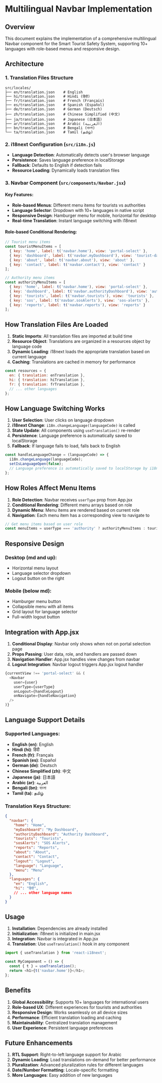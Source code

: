 # Multilingual Navbar Implementation

## Overview
This document explains the implementation of a comprehensive multilingual Navbar component for the Smart Tourist Safety System, supporting 10+ languages with role-based menus and responsive design.

## Architecture

### 1. Translation Files Structure
```
src/locales/
├── en/translation.json    # English
├── hi/translation.json    # Hindi (हिंदी)
├── fr/translation.json    # French (Français)
├── es/translation.json    # Spanish (Español)
├── de/translation.json    # German (Deutsch)
├── zh/translation.json    # Chinese Simplified (中文)
├── ja/translation.json    # Japanese (日本語)
├── ar/translation.json    # Arabic (العربية)
├── bn/translation.json    # Bengali (বাংলা)
└── ta/translation.json    # Tamil (தமிழ்)
```

### 2. i18next Configuration (`src/i18n.js`)
- **Language Detection**: Automatically detects user's browser language
- **Persistence**: Saves language preference in localStorage
- **Fallback**: Defaults to English if detection fails
- **Resource Loading**: Dynamically loads translation files

### 3. Navbar Component (`src/components/Navbar.jsx`)

#### Key Features:
- **Role-based Menus**: Different menu items for tourists vs authorities
- **Language Selector**: Dropdown with 10+ languages in native script
- **Responsive Design**: Hamburger menu for mobile, horizontal for desktop
- **Real-time Translation**: Instant language switching with i18next

#### Role-based Conditional Rendering:
```javascript
// Tourist menu items
const touristMenuItems = [
  { key: 'home', label: t('navbar.home'), view: 'portal-select' },
  { key: 'dashboard', label: t('navbar.myDashboard'), view: 'tourist-dashboard' },
  { key: 'about', label: t('navbar.about'), view: 'about' },
  { key: 'contact', label: t('navbar.contact'), view: 'contact' }
];

// Authority menu items
const authorityMenuItems = [
  { key: 'home', label: t('navbar.home'), view: 'portal-select' },
  { key: 'dashboard', label: t('navbar.authorityDashboard'), view: 'authority-dashboard' },
  { key: 'tourists', label: t('navbar.tourists'), view: 'tourists' },
  { key: 'sos', label: t('navbar.sosAlerts'), view: 'sos-alerts' },
  { key: 'reports', label: t('navbar.reports'), view: 'reports' }
];
```

## How Translation Files Are Loaded

1. **Static Imports**: All translation files are imported at build time
2. **Resource Object**: Translations are organized in a resources object by language code
3. **Dynamic Loading**: i18next loads the appropriate translation based on current language
4. **Caching**: Translations are cached in memory for performance

```javascript
const resources = {
  en: { translation: enTranslation },
  hi: { translation: hiTranslation },
  fr: { translation: frTranslation },
  // ... other languages
};
```

## How Language Switching Works

1. **User Selection**: User clicks on language dropdown
2. **i18next Change**: `i18n.changeLanguage(languageCode)` is called
3. **State Update**: All components using `useTranslation()` re-render
4. **Persistence**: Language preference is automatically saved to localStorage
5. **Fallback**: If language fails to load, falls back to English

```javascript
const handleLanguageChange = (languageCode) => {
  i18n.changeLanguage(languageCode);
  setIsLanguageOpen(false);
  // Language preference is automatically saved to localStorage by i18next
};
```

## How Roles Affect Menu Items

1. **Role Detection**: Navbar receives `userType` prop from App.jsx
2. **Conditional Rendering**: Different menu arrays based on role
3. **Dynamic Menu**: Menu items are rendered based on current role
4. **Navigation**: Each menu item has a corresponding view to navigate to

```javascript
// Get menu items based on user role
const menuItems = userType === 'authority' ? authorityMenuItems : touristMenuItems;
```

## Responsive Design

### Desktop (md and up):
- Horizontal menu layout
- Language selector dropdown
- Logout button on the right

### Mobile (below md):
- Hamburger menu button
- Collapsible menu with all items
- Grid layout for language selector
- Full-width logout button

## Integration with App.jsx

1. **Conditional Display**: Navbar only shows when not on portal selection page
2. **Props Passing**: User data, role, and handlers are passed down
3. **Navigation Handler**: App.jsx handles view changes from navbar
4. **Logout Integration**: Navbar logout triggers App.jsx logout handler

```javascript
{currentView !== 'portal-select' && (
  <Navbar 
    user={user} 
    userType={userType} 
    onLogout={handleLogout} 
    onNavigate={handleNavigation}
  />
)}
```

## Language Support Details

### Supported Languages:
- **English (en)**: English
- **Hindi (hi)**: हिंदी
- **French (fr)**: Français
- **Spanish (es)**: Español
- **German (de)**: Deutsch
- **Chinese Simplified (zh)**: 中文
- **Japanese (ja)**: 日本語
- **Arabic (ar)**: العربية
- **Bengali (bn)**: বাংলা
- **Tamil (ta)**: தமிழ்

### Translation Keys Structure:
```json
{
  "navbar": {
    "home": "Home",
    "myDashboard": "My Dashboard",
    "authorityDashboard": "Authority Dashboard",
    "tourists": "Tourists",
    "sosAlerts": "SOS Alerts",
    "reports": "Reports",
    "about": "About",
    "contact": "Contact",
    "logout": "Logout",
    "language": "Language",
    "menu": "Menu"
  },
  "languages": {
    "en": "English",
    "hi": "हिंदी",
    // ... other language names
  }
}
```

## Usage

1. **Installation**: Dependencies are already installed
2. **Initialization**: i18next is initialized in main.jsx
3. **Integration**: Navbar is integrated in App.jsx
4. **Translation**: Use `useTranslation()` hook in any component

```javascript
import { useTranslation } from 'react-i18next';

const MyComponent = () => {
  const { t } = useTranslation();
  return <h1>{t('navbar.home')}</h1>;
};
```

## Benefits

1. **Global Accessibility**: Supports 10+ languages for international users
2. **Role-based UX**: Different experiences for tourists and authorities
3. **Responsive Design**: Works seamlessly on all device sizes
4. **Performance**: Efficient translation loading and caching
5. **Maintainability**: Centralized translation management
6. **User Experience**: Persistent language preferences

## Future Enhancements

1. **RTL Support**: Right-to-left language support for Arabic
2. **Dynamic Loading**: Load translations on-demand for better performance
3. **Pluralization**: Advanced pluralization rules for different languages
4. **Date/Number Formatting**: Locale-specific formatting
5. **More Languages**: Easy addition of new languages
